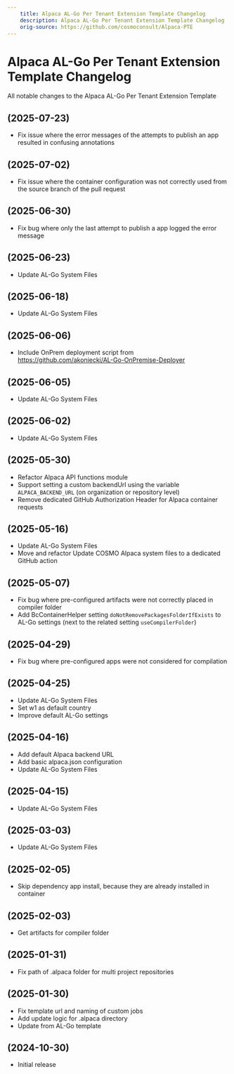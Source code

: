 ```yaml
---
    title: Alpaca AL-Go Per Tenant Extension Template Changelog
    description: Alpaca AL-Go Per Tenant Extension Template Changelog
    orig-source: https://github.com/cosmoconsult/Alpaca-PTE
---
```


# Alpaca AL-Go Per Tenant Extension Template Changelog

All notable changes to the Alpaca AL-Go Per Tenant Extension Template

## (2025-07-23)

- Fix issue where the error messages of the attempts to publish an app resulted in confusing annotations

## (2025-07-02)

- Fix issue where the container configuration was not correctly used from the source branch of the pull request

## (2025-06-30)

- Fix bug where only the last attempt to publish a app logged the error message

## (2025-06-23)

- Update AL-Go System Files

## (2025-06-18)

- Update AL-Go System Files

## (2025-06-06)

- Include OnPrem deployment script from https://github.com/akoniecki/AL-Go-OnPremise-Deployer

## (2025-06-05)

- Update AL-Go System Files

## (2025-06-02)

- Update AL-Go System Files

## (2025-05-30)

- Refactor Alpaca API functions module
- Support setting a custom backendUrl using the variable `ALPACA_BACKEND_URL` (on organization or repository level)
- Remove dedicated GitHub Authorization Header for Alpaca container requests

## (2025-05-16)

- Update AL-Go System Files
- Move and refactor Update COSMO Alpaca system files to a dedicated GitHub action

## (2025-05-07)

- Fix bug where pre-configured artifacts were not correctly placed in compiler folder
- Add BcContainerHelper setting `doNotRemovePackagesFolderIfExists` to AL-Go settings (next to the related setting `useCompilerFolder`)

## (2025-04-29)

- Fix bug where pre-configured apps were not considered for compilation

## (2025-04-25)

- Update AL-Go System Files
- Set w1 as default country
- Improve default AL-Go settings

## (2025-04-16)

- Add default Alpaca backend URL
- Add basic alpaca.json configuration
- Update AL-Go System Files

## (2025-04-15)

- Update AL-Go System Files

## (2025-03-03)

- Update AL-Go System Files

## (2025-02-05)

- Skip dependency app install, because they are already installed in container

## (2025-02-03)

- Get artifacts for compiler folder

## (2025-01-31)

- Fix path of .alpaca folder for multi project repositories

## (2025-01-30)

- Fix template url and naming of custom jobs
- Add update logic for .alpaca directory
- Update from AL-Go template

## (2024-10-30)

- Initial release
